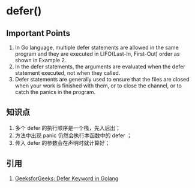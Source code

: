 # defer()

## Important Points

1. In Go language, multiple defer statements are allowed in the same program and they are executed in LIFO(Last-In, First-Out) order as shown in Example 2.
1. In the defer statements, the arguments are evaluated when the defer statement executed, not when they called.
1. Defer statements are generally used to ensure that the files are closed when your work is finished with them, or to close the channel, or to catch the panics in the program.

## 知识点

1. 多个 defer 的执行顺序是一个栈，先入后出；
2. 方法中出现 panic 仍然会执行本函数中的 defer ；
3. 传入 defer 的参数会在声明时就计算好；

## 引用

1. [GeeksforGeeks: Defer Keyword in Golang](https://www.geeksforgeeks.org/defer-keyword-in-golang/)